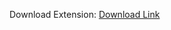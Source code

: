 Download Extension: <a href="https://github.com/siddxharth1/url-shortner-chrome-extension/archive/refs/heads/main.zip"> Download Link </a>
